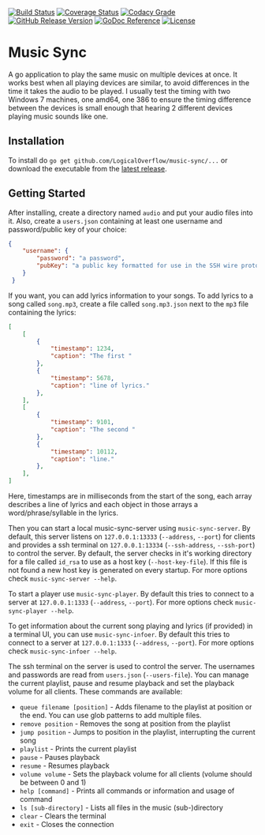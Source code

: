 [![Build Status](https://img.shields.io/travis/LogicalOverflow/music-sync/master.svg?style=flat-square)](https://travis-ci.org/LogicalOverflow/music-sync)
[![Coverage Status](https://img.shields.io/coveralls/github/LogicalOverflow/music-sync/master.svg?style=flat-square)](https://coveralls.io/github/LogicalOverflow/music-sync?branch=master)
[![Codacy Grade](https://img.shields.io/codacy/grade/8549c99721aa415788943169b621f8de/master.svg?style=flat-square)](https://www.codacy.com/app/LogicalOverflow/music-sync)
[![GitHub Release Version](https://img.shields.io/github/release/LogicalOverflow/music-sync.svg?style=flat-square)](https://github.com/LogicalOverflow/music-sync/releases/latest)
[![GoDoc Reference](https://img.shields.io/badge/godoc-reference-5272B4.svg?style=flat-square)](https://godoc.org/github.com/LogicalOverflow/music-sync)
[![License](https://img.shields.io/github/license/LogicalOverflow/music-sync.svg?style=flat-square)](https://github.com/LogicalOverflow/music-sync/blob/master/LICENSE)

# Music Sync
A go application to play the same music on multiple devices at once. It works best when all playing devices are similar, to avoid differences in the time it takes the audio to be played. I usually test the timing with two Windows 7 machines, one amd64, one 386 to ensure the timing difference between the devices is small enough that hearing 2 different devices playing music sounds like one.

## Installation
To install do `go get github.com/LogicalOverflow/music-sync/...` or download the executable from the [latest release](https://github.com/LogicalOverflow/music-sync/releases/latest).

## Getting Started
After installing, create a directory named `audio` and put your audio files into it. Also, create a `users.json` containing at least one username and password/public key of your choice:

```json
{
    "username": {
        "password": "a password",
        "pubKey": "a public key formatted for use in the SSH wire protocol (RFC 4253, section 6.6)"
    }
 }
```
If you want, you can add lyrics information to your songs. To add lyrics to a song called `song.mp3`, create a file called `song.mp3.json` next to the `mp3` file containing the lyrics:

```json
[
    [
        {
            "timestamp": 1234,
            "caption": "The first "
        },
        {
            "timestamp": 5678,
            "caption": "line of lyrics."
        },
    ],
    [
        {
            "timestamp": 9101,
            "caption": "The second "
        },
        {
            "timestamp": 10112,
            "caption": "line."
        },
    ],
]
```
Here, timestamps are in milliseconds from the start of the song, each array describes a line of lyrics and each object in those arrays a word/phrase/syllable in the lyrics.

Then you can start a local music-sync-server using
`music-sync-server`. By default, this server listens on `127.0.0.1:13333` (`--address`, `--port`) for clients and provides a ssh terminal on `127.0.0.1:13334` (`--ssh-address`, `--ssh-port`) to control the server. By default, the server checks in it's working directory for a file called `id_rsa` to use as a host key (`--host-key-file`). If this file is not found a new host key is generated on every startup. For more options check `music-sync-server --help`.

To start a player use `music-sync-player`. By default this tries to connect to a server at `127.0.0.1:1333` (`--address`, `--port`). For more options check `music-sync-player --help`.

To get information about the current song playing and lyrics (if provided) in a terminal UI, you can use `music-sync-infoer`. By default this tries to connect to a server at  `127.0.0.1:1333` (`--address`, `--port`). For more options check `music-sync-infoer --help`.

The ssh terminal on the server is used to control the server. The usernames and passwords are read from `users.json` (`--users-file`). You can manage the current playlist, pause and resume playback and set the playback volume for all clients. These commands are available:
 * `queue filename [position]` - Adds filename to the playlist at position or the end. You can use glob patterns to add multiple files.
 * `remove position` - Removes the song at position from the playlist
 * `jump position` - Jumps to position in the playlist, interrupting the current song
 * `playlist` - Prints the current playlist
 * `pause` - Pauses playback
 * `resume` - Resumes playback
 * `volume volume` - Sets the playback volume for all clients (volume should be between 0 and 1)
 * `help [command]` - Prints all commands or information and usage of command
 * `ls [sub-directory]` - Lists all files in the music (sub-)directory
 * `clear` - Clears the terminal
 * `exit` - Closes the connection
